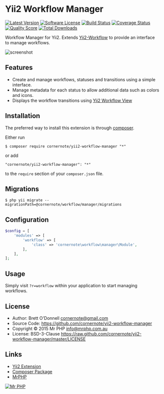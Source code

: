 # Yii2 Workflow Manager

[![Latest Version](https://img.shields.io/github/tag/cornernote/yii2-workflow-manager.svg?style=flat-square&label=release)](https://github.com/cornernote/yii2-workflow-manager/tags)
[![Software License](https://img.shields.io/badge/license-BSD-brightgreen.svg?style=flat-square)](LICENSE.md)
[![Build Status](https://img.shields.io/travis/cornernote/yii2-workflow-manager/master.svg?style=flat-square)](https://travis-ci.org/cornernote/yii2-workflow-manager)
[![Coverage Status](https://img.shields.io/scrutinizer/coverage/g/cornernote/yii2-workflow-manager.svg?style=flat-square)](https://scrutinizer-ci.com/g/cornernote/yii2-workflow-manager/code-structure)
[![Quality Score](https://img.shields.io/scrutinizer/g/cornernote/yii2-workflow-manager.svg?style=flat-square)](https://scrutinizer-ci.com/g/cornernote/yii2-workflow-manager)
[![Total Downloads](https://img.shields.io/packagist/dt/cornernote/yii2-workflow-manager.svg?style=flat-square)](https://packagist.org/packages/cornernote/yii2-workflow-manager)

Workflow Manager for Yii2. Extends [Yii2-Workflow](https://github.com/raoul2000/yii2-workflow/) to provide an interface to manage workflows.

![screenshot](https://cloud.githubusercontent.com/assets/51875/17660161/a351c124-6316-11e6-8e2b-28340fe6dc8d.png)


## Features

* Create and manage workflows, statuses and transitions using a simple interface.
* Manage metadata for each status to allow additional data such as colors and icons.
* Displays the workflow transitions using [Yii2 Workflow View](https://github.com/raoul2000/yii2-workflow-view)


## Installation

The preferred way to install this extension is through [composer](http://getcomposer.org/download/).

Either run

```
$ composer require cornernote/yii2-workflow-manager "*"
```

or add

```
"cornernote/yii2-workflow-manager": "*"
```

to the `require` section of your `composer.json` file.


## Migrations

```
$ php yii migrate --migrationPath=@cornernote/workflow/manager/migrations
```


## Configuration

```php
$config = [
    'modules' => [
        'workflow' => [
            'class' => 'cornernote\workflow\manager\Module',
        ],
    ],
];
```

## Usage

Simply visit `?r=workflow` within your application to start managing workflows.


## License

- Author: Brett O'Donnell <cornernote@gmail.com>
- Source Code: https://github.com/cornernote/yii2-workflow-manager
- Copyright © 2015 Mr PHP <info@mrphp.com.au>
- License: BSD-3-Clause https://raw.github.com/cornernote/yii2-workflow-manager/master/LICENSE


## Links

- [Yii2 Extension](http://www.yiiframework.com/extension/yii2-workflow-manager)
- [Composer Package](https://packagist.org/packages/cornernote/yii2-workflow-manager)
- [MrPHP](http://mrphp.com.au)


[![Mr PHP](https://raw.github.com/cornernote/mrphp-assets/master/img/code-banner.png)](http://mrphp.com.au) 
